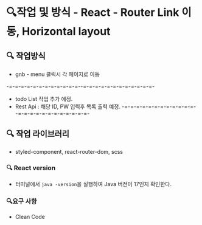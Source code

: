 # 🔍작업 및 방식 - React - Router Link 이동, Horizontal layout

## 🔍 작업방식
- gnb - menu 클릭시 각 페이지로 이동

-=-=-=-=-=-=-=-=-=-=-=-=--=-=-=-=-=-=-=-=-=-=-=-=-
- todo List 작업 추가 에정.
- Rest Api : 해당 ID, PW 입력후 목록 출력 예정.
-=-=-=-=-=-=-=-=-=-=-=-=--=-=-=-=-=-=-=-=-=-=-=-=-
   
## 🔍 작업 라이브러리
- styled-component, react-router-dom, scss

### 🔍 React version
- 터미널에서 `java -version`을 실행하여 Java 버전이 17인지 확인한다.

### 🔍요구 사항
- Clean Code

